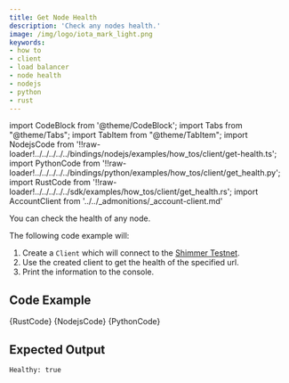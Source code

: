 ```yaml
---
title: Get Node Health
description: 'Check any nodes health.'
image: /img/logo/iota_mark_light.png
keywords:
- how to
- client
- load balancer
- node health
- nodejs
- python
- rust
---
```


import CodeBlock from '@theme/CodeBlock';
import Tabs from "@theme/Tabs";
import TabItem from "@theme/TabItem";
import NodejsCode from '!!raw-loader!../../../../../bindings/nodejs/examples/how_tos/client/get-health.ts';
import PythonCode from '!!raw-loader!../../../../../bindings/python/examples/how_tos/client/get_health.py';
import RustCode from '!!raw-loader!../../../../../sdk/examples/how_tos/client/get_health.rs';
import AccountClient from '../../_admonitions/_account-client.md'

You can check the health of any node.

<AccountClient/>

The following code example will:

1. Create a `Client` which will connect to the [Shimmer Testnet](https://api.testnet.shimmer.network).
2. Use the created client to get the health of the specified url.
3. Print the information to the console.

## Code Example

<Tabs groupId="language">
    <TabItem value="rust" label="Rust">
        <CodeBlock className="language-rust">
            {RustCode}
        </CodeBlock>
    </TabItem>
    <TabItem value="nodejs" label="Nodejs">
        <CodeBlock className="language-typescript">
            {NodejsCode}
        </CodeBlock>
    </TabItem>
    <TabItem value="python" label="Python">
        <CodeBlock className="language-python">
            {PythonCode}
        </CodeBlock>
    </TabItem>
</Tabs>

## Expected Output

```bash
Healthy: true
```
